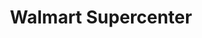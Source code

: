 ---
title: "Walmart Supercenter"
url: /marietta/walmart-supercenter-chastain-meadows-parkway-northwest/
shop: supermarket
---